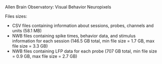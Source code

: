 Allen Brain Observatory: Visual Behavior Neuropixels


Files sizes:
- CSV files containing information about sessions, probes, channels and units (58.1 MB)
- NWB files containing spike times, behavior data, and stimulus information for each session (146.5 GB total, min file size = 1.7 GB, max file size = 3.3 GB)
- NWB files containing LFP data for each probe (707 GB total, min file size = 0.9 GB, max file size = 2.7 GB)